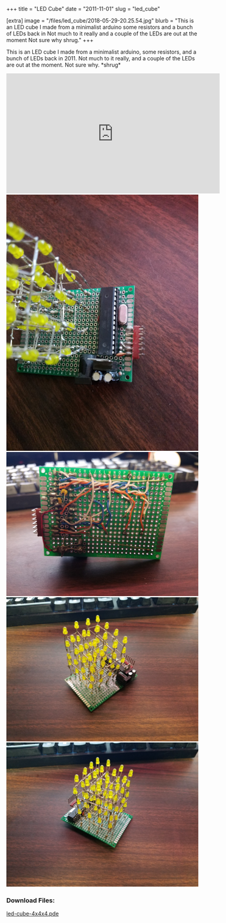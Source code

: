 +++
title = "LED Cube"
date = "2011-11-01"
slug = "led_cube"

[extra]
image = "/files/led_cube/2018-05-29-20.25.54.jpg"
blurb = "This is an LED cube I made from a minimalist arduino some resistors and a bunch of LEDs back in  Not much to it really and a couple of the LEDs are out at the moment Not sure why shrug."
+++

This is an LED cube I made from a minimalist arduino, some resistors, and a bunch of LEDs back in 2011. Not much to it really, and a couple of the LEDs are out at the moment. Not sure why. \*shrug\*


<iframe allowfullscreen="" frameborder="0" height="315" src="https://www.youtube.com/embed/TQCR76ZAHAo" width="560"></iframe>

<div class="post-images">
<div class="post-image-holder">
<a class="image_link" target="_blank" href="/files/led_cube/2018-05-29-20.25.44.jpg">
<img class="post-image" src="/files/led_cube/2018-05-29-20.25.44.jpg" title="" alt=""></a>
</div>
<div class="post-image-holder">
<a class="image_link" target="_blank" href="/files/led_cube/2018-05-29-20.26.11.jpg">
<img class="post-image" src="/files/led_cube/2018-05-29-20.26.11.jpg" title="" alt=""></a>
</div>
<div class="post-image-holder">
<a class="image_link" target="_blank" href="/files/led_cube/2018-05-29-20.25.38.jpg">
<img class="post-image" src="/files/led_cube/2018-05-29-20.25.38.jpg" title="" alt=""></a>
</div>
<div class="post-image-holder">
<a class="image_link" target="_blank" href="/files/led_cube/2018-05-29-20.25.57.jpg">
<img class="post-image" src="/files/led_cube/2018-05-29-20.25.57.jpg" title="" alt=""></a>
</div>
</div>
<div class="post-files">
<h3>Download Files:</h3>
<div class="post-file">
<a href="/files/led_cube/led-cube-4x4x4.pde" target="_blank">led-cube-4x4x4.pde</a>
</div>
</div>
